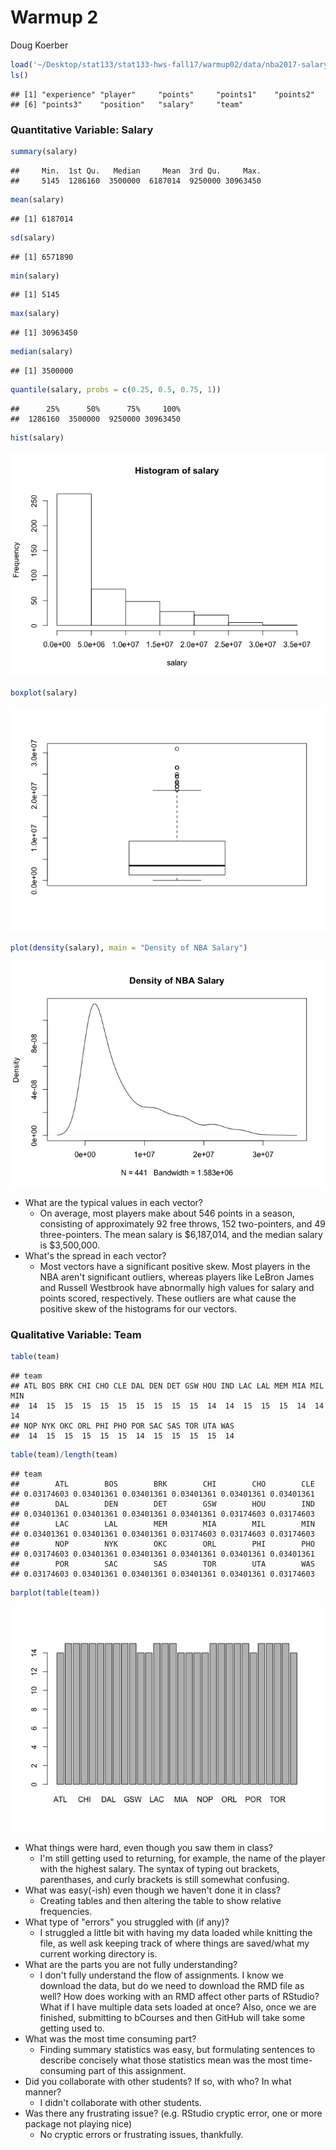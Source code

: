 Warmup 2
================
Doug Koerber

``` r
load('~/Desktop/stat133/stat133-hws-fall17/warmup02/data/nba2017-salary-points.RData')
ls()
```

    ## [1] "experience" "player"     "points"     "points1"    "points2"   
    ## [6] "points3"    "position"   "salary"     "team"

### Quantitative Variable: Salary

``` r
summary(salary)
```

    ##     Min.  1st Qu.   Median     Mean  3rd Qu.     Max. 
    ##     5145  1286160  3500000  6187014  9250000 30963450

``` r
mean(salary)
```

    ## [1] 6187014

``` r
sd(salary)
```

    ## [1] 6571890

``` r
min(salary)
```

    ## [1] 5145

``` r
max(salary)
```

    ## [1] 30963450

``` r
median(salary)
```

    ## [1] 3500000

``` r
quantile(salary, probs = c(0.25, 0.5, 0.75, 1))
```

    ##      25%      50%      75%     100% 
    ##  1286160  3500000  9250000 30963450

``` r
hist(salary)
```

![](up02-doug-koerber_files/figure-markdown_github-ascii_identifiers/unnamed-chunk-2-1.png)

``` r
boxplot(salary)
```

![](up02-doug-koerber_files/figure-markdown_github-ascii_identifiers/unnamed-chunk-2-2.png)

``` r
plot(density(salary), main = "Density of NBA Salary")
```

![](up02-doug-koerber_files/figure-markdown_github-ascii_identifiers/unnamed-chunk-2-3.png)

-   What are the typical values in each vector?
    -   On average, most players make about 546 points in a season, consisting of approximately 92 free throws, 152 two-pointers, and 49 three-pointers. The mean salary is $6,187,014, and the median salary is $3,500,000.
-   What's the spread in each vector?
    -   Most vectors have a significant positive skew. Most players in the NBA aren't significant outliers, whereas players like LeBron James and Russell Westbrook have abnormally high values for salary and points scored, respectively. These outliers are what cause the positive skew of the histograms for our vectors.

### Qualitative Variable: Team

``` r
table(team)
```

    ## team
    ## ATL BOS BRK CHI CHO CLE DAL DEN DET GSW HOU IND LAC LAL MEM MIA MIL MIN 
    ##  14  15  15  15  15  15  15  15  15  15  14  14  15  15  15  14  14  14 
    ## NOP NYK OKC ORL PHI PHO POR SAC SAS TOR UTA WAS 
    ##  14  15  15  15  15  15  14  15  15  15  15  14

``` r
table(team)/length(team)
```

    ## team
    ##        ATL        BOS        BRK        CHI        CHO        CLE 
    ## 0.03174603 0.03401361 0.03401361 0.03401361 0.03401361 0.03401361 
    ##        DAL        DEN        DET        GSW        HOU        IND 
    ## 0.03401361 0.03401361 0.03401361 0.03401361 0.03174603 0.03174603 
    ##        LAC        LAL        MEM        MIA        MIL        MIN 
    ## 0.03401361 0.03401361 0.03401361 0.03174603 0.03174603 0.03174603 
    ##        NOP        NYK        OKC        ORL        PHI        PHO 
    ## 0.03174603 0.03401361 0.03401361 0.03401361 0.03401361 0.03401361 
    ##        POR        SAC        SAS        TOR        UTA        WAS 
    ## 0.03174603 0.03401361 0.03401361 0.03401361 0.03401361 0.03174603

``` r
barplot(table(team))
```

![](up02-doug-koerber_files/figure-markdown_github-ascii_identifiers/unnamed-chunk-3-1.png)

-   What things were hard, even though you saw them in class?
    -   I'm still getting used to returning, for example, the name of the player with the highest salary. The syntax of typing out brackets, parenthases, and curly brackets is still somewhat confusing.
-   What was easy(-ish) even though we haven't done it in class?
    -   Creating tables and then altering the table to show relative frequencies.
-   What type of "errors" you struggled with (if any)?
    -   I struggled a little bit with having my data loaded while knitting the file, as well ask keeping track of where things are saved/what my current working directory is.
-   What are the parts you are not fully understanding?
    -   I don't fully understand the flow of assignments. I know we download the data, but do we need to download the RMD file as well? How does working with an RMD affect other parts of RStudio? What if I have multiple data sets loaded at once? Also, once we are finished, submitting to bCourses and then GitHub will take some getting used to.
-   What was the most time consuming part?
    -   Finding summary statistics was easy, but formulating sentences to describe concisely what those statistics mean was the most time-consuming part of this assignment.
-   Did you collaborate with other students? If so, with who? In what manner?
    -   I didn't collaborate with other students.
-   Was there any frustrating issue? (e.g. RStudio cryptic error, one or more package not playing nice)
    -   No cryptic errors or frustrating issues, thankfully.
